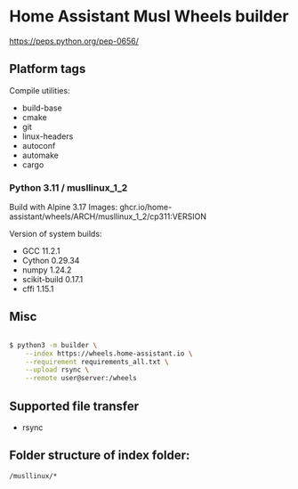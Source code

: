 # Home Assistant Musl Wheels builder

https://peps.python.org/pep-0656/

## Platform tags

Compile utilities:

- build-base
- cmake
- git
- linux-headers
- autoconf
- automake
- cargo

### Python 3.11 / musllinux_1_2

Build with Alpine 3.17
Images: ghcr.io/home-assistant/wheels/ARCH/musllinux_1_2/cp311:VERSION

Version of system builds:

- GCC 11.2.1
- Cython 0.29.34
- numpy 1.24.2
- scikit-build 0.17.1
- cffi 1.15.1

## Misc

```sh

$ python3 -m builder \
    --index https://wheels.home-assistant.io \
    --requirement requirements_all.txt \
    --upload rsync \
    --remote user@server:/wheels
```

## Supported file transfer

- rsync

## Folder structure of index folder:

`/musllinux/*`
